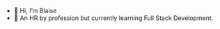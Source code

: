 - 👋 Hi, I’m Blaise
- 🌱 An HR by profession but currently learning Full Stack Development.

<!---
Coder-BM/Coder-BM is a ✨ special ✨ repository because its `README.md` (this file) appears on your GitHub profile.
You can click the Preview link to take a look at your changes.
--->
